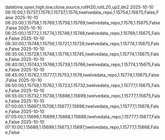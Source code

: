 datetime,open,high,low,close,source,rollH20,rollL20,up2,dn2
2025-10-10 06:15:00,1.15737,1.1576,1.15737,1.1576,twelvedata_repo,1.15754,1.15675,False,False
2025-10-10 06:20:00,1.15758,1.15769,1.15758,1.15769,twelvedata_repo,1.1576,1.15675,False,False
2025-10-10 06:25:00,1.15772,1.15774,1.15748,1.15748,twelvedata_repo,1.15769,1.15675,False,False
2025-10-10 06:30:00,1.15748,1.15756,1.15721,1.15728,twelvedata_repo,1.15774,1.15675,False,False
2025-10-10 06:35:00,1.15728,1.15748,1.15716,1.15745,twelvedata_repo,1.15774,1.15675,False,False
2025-10-10 06:40:00,1.15743,1.15766,1.15739,1.15766,twelvedata_repo,1.15774,1.15675,False,False
2025-10-10 06:45:00,1.15762,1.15777,1.15753,1.1576,twelvedata_repo,1.15774,1.15675,False,False
2025-10-10 06:50:00,1.15759,1.15762,1.15723,1.15732,twelvedata_repo,1.15777,1.15675,False,False
2025-10-10 06:55:00,1.15732,1.15736,1.15696,1.15699,twelvedata_repo,1.15777,1.15675,False,False
2025-10-10 07:00:00,1.15697,1.15708,1.15677,1.15698,twelvedata_repo,1.15777,1.15678,False,False
2025-10-10 07:05:00,1.15699,1.15699,1.15668,1.15688,twelvedata_repo,1.15777,1.15677,False,False
2025-10-10 07:10:00,1.15689,1.15699,1.15673,1.15697,twelvedata_repo,1.15777,1.15668,False,False

